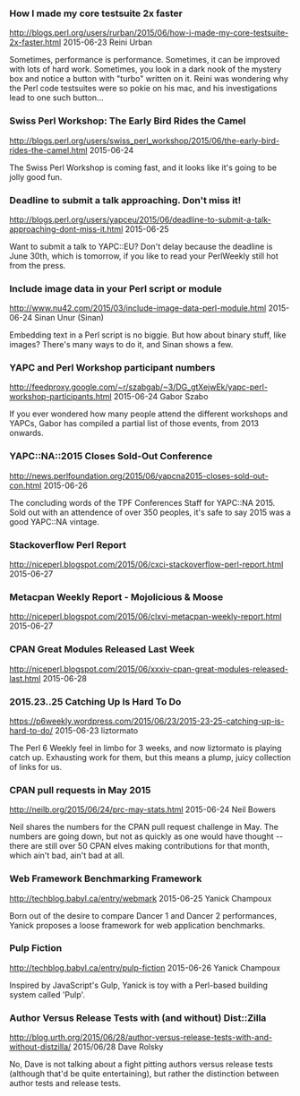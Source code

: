 ### How I made my core testsuite 2x faster 
http://blogs.perl.org/users/rurban/2015/06/how-i-made-my-core-testsuite-2x-faster.html
2015-06-23
Reini Urban

Sometimes, performance is performance. Sometimes, it can be improved with lots
of hard work. Sometimes, you look in a dark nook of the mystery box and notice
a button with "turbo" written on it. Reini was wondering why the Perl code
testsuites were so pokie on his mac, and his investigations lead to one such
button...

### Swiss Perl Workshop: The Early Bird Rides the Camel
http://blogs.perl.org/users/swiss_perl_workshop/2015/06/the-early-bird-rides-the-camel.html
2015-06-24

The Swiss Perl Workshop is coming fast, and it looks like it's going to
be jolly good fun.

### Deadline to submit a talk approaching. Don't miss it!
http://blogs.perl.org/users/yapceu/2015/06/deadline-to-submit-a-talk-approaching-dont-miss-it.html
2015-06-25

Want to submit a talk to YAPC::EU? Don't delay because the deadline is June
30th, which is tomorrow, if you like to read your PerlWeekly still hot from
the press.

###  Include image data in your Perl script or module
http://www.nu42.com/2015/03/include-image-data-perl-module.html
2015-06-24
Sinan Unur (Sinan)

Embedding text in a Perl script is no biggie. But how about binary stuff, like
images? There's many ways to do it, and Sinan shows a few.


### YAPC and Perl Workshop participant numbers
http://feedproxy.google.com/~r/szabgab/~3/DG_gtXejwEk/yapc-perl-workshop-participants.html
2015-06-24
Gabor Szabo

If you ever wondered how many people attend the different workshops and YAPCs,
Gabor has compiled a partial list of those events, from 2013 onwards.

### YAPC::NA::2015 Closes Sold-Out Conference
http://news.perlfoundation.org/2015/06/yapcna2015-closes-sold-out-con.html
2015-06-26

The concluding words of the TPF Conferences Staff for YAPC::NA 2015. Sold out
with an attendence of over 350 peoples, it's safe to say 2015 was a good
YAPC::NA vintage.

### Stackoverflow Perl Report
http://niceperl.blogspot.com/2015/06/cxci-stackoverflow-perl-report.html
2015-06-27

### Metacpan Weekly Report - Mojolicious & Moose
http://niceperl.blogspot.com/2015/06/clxvi-metacpan-weekly-report.html
2015-06-27

### CPAN Great Modules Released Last Week
http://niceperl.blogspot.com/2015/06/xxxiv-cpan-great-modules-released-last.html
2015-06-28


### 2015.23..25 Catching Up Is Hard To Do
https://p6weekly.wordpress.com/2015/06/23/2015-23-25-catching-up-is-hard-to-do/
2015-06-23
liztormato

The Perl 6 Weekly feel in limbo for 3 weeks, and now liztormato is playing
catch up. Exhausting work for them, but this means a plump, juicy collection
of links for us.


### CPAN pull requests in May 2015
http://neilb.org/2015/06/24/prc-may-stats.html
2015-06-24
Neil Bowers

Neil shares the numbers for the CPAN pull request challenge  in May. The
numbers are going down, but not as quickly as one would have thought -- there
are still over 50 CPAN elves making contributions for that month, which ain't
bad, ain't bad at all.



### Web Framework Benchmarking Framework
http://techblog.babyl.ca/entry/webmark
2015-06-25
Yanick Champoux

Born out of the desire to compare Dancer 1 and Dancer 2 performances, Yanick
proposes a loose framework for web application benchmarks.


### Pulp Fiction
http://techblog.babyl.ca/entry/pulp-fiction
2015-06-26
Yanick Champoux

Inspired by JavaScript's Gulp, Yanick is toy with a Perl-based building
system called 'Pulp'.


### Author Versus Release Tests with (and without) Dist::Zilla
http://blog.urth.org/2015/06/28/author-versus-release-tests-with-and-without-distzilla/
2015/06/28
Dave Rolsky

No, Dave is not talking about a fight pitting authors versus release tests
(although that'd be quite entertaining), but rather the distinction between
author tests and release tests.
